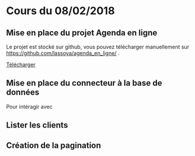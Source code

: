 # Cours du 08/02/2018

## Mise en place du projet **Agenda en ligne**
Le projet est stocké sur github, vous pouvez télécharger manuellement sur https://github.com/lassoya/agenda_en_ligne/ .

 [Télécharger](https://github.com/lassoya/agenda_en_ligne/archive/cours/2018_02_08.zip)

## Mise en place du connecteur à la base de données
Pour intéragir avec 

## Lister les clients


## Création de la pagination
